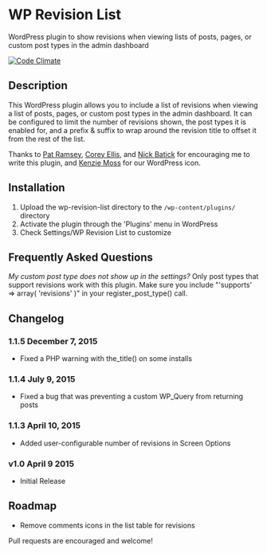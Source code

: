 # WP Revision List

WordPress plugin to show revisions when viewing lists of posts, pages, or custom post types in the admin dashboard

[![Code Climate](https://codeclimate.com/github/petenelson/wp-revision-list/badges/gpa.svg)](https://codeclimate.com/github/petenelson/wp-revision-list)

## Description

This WordPress plugin allows you to include a list of revisions when viewing a list of posts, pages, or custom post types in the admin dashboard.  It can be configured
to limit the number of revisions shown, the post types it is enabled for, and a prefix & suffix to wrap around the revision title to offset it from the rest of the list.

Thanks to [Pat Ramsey](https://twitter.com/pat_ramsey), [Corey Ellis](https://twitter.com/zzramesses), and [Nick Batick](https://twitter.com/Nick_Batik) for
encouraging me to write this plugin, and [Kenzie Moss](https://twitter.com/kenziemoss) for our WordPress icon.

## Installation

1. Upload the wp-revision-list directory to the `/wp-content/plugins/` directory
2. Activate the plugin through the 'Plugins' menu in WordPress
3. Check Settings/WP Revision List to customize

## Frequently Asked Questions

*My custom post type does not show up in the settings?*
Only post types that support revisions work with this plugin.  Make sure you include "'supports' => array( 'revisions' )" in your register_post_type() call.


## Changelog

### 1.1.5 December 7, 2015
- Fixed a PHP warning with the_title() on some installs

### 1.1.4 July 9, 2015
- Fixed a bug that was preventing a custom WP_Query from returning posts

### 1.1.3 April 10, 2015
- Added user-configurable number of revisions in Screen Options

### v1.0 April 9 2015
- Initial Release

## Roadmap

- Remove comments icons in the list table for revisions

Pull requests are encouraged and welcome!

